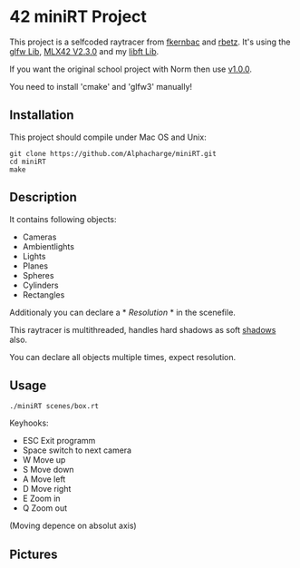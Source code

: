 # 42 miniRT Project
This project is a selfcoded raytracer from [fkernbac](https://github.com/fkernbac) and [rbetz](https://github.com/Alphacharge).
It's using the [glfw Lib](https://github.com/glfw/glfw), [MLX42 V2.3.0](https://github.com/codam-coding-college/MLX42/commit/bf5dd7085b403974dd2d4e1e217877a518fc8915) and my [libft Lib](https://github.com/Alphacharge/mylibft/releases/tag/v1.0.0).

If you want the original school project with Norm then use [v1.0.0](https://github.com/Alphacharge/miniRT/releases/tag/v1.0.0).

You need to install 'cmake' and 'glfw3' manually!
## Installation
This project should compile under Mac OS and Unix:
```
git clone https://github.com/Alphacharge/miniRT.git
cd miniRT
make
```

## Description
It contains following objects:
- Cameras
- Ambientlights
- Lights
- Planes
- Spheres
- Cylinders
- Rectangles

Additionaly you can declare a * *Resolution* * in the scenefile.

This raytracer is multithreaded, handles hard shadows as soft [shadows](https://www.peachpit.com/articles/article.aspx?p=486505&seqNum=6) also.

You can declare all objects multiple times, expect resolution.
## Usage
``./miniRT scenes/box.rt``

Keyhooks:
+ ESC	Exit programm
+ Space	switch to next camera
+ W		Move up
+ S		Move down
+ A		Move left
+ D		Move right
+ E		Zoom in
+ Q		Zoom out

(Moving depence on absolut axis)
## Pictures
